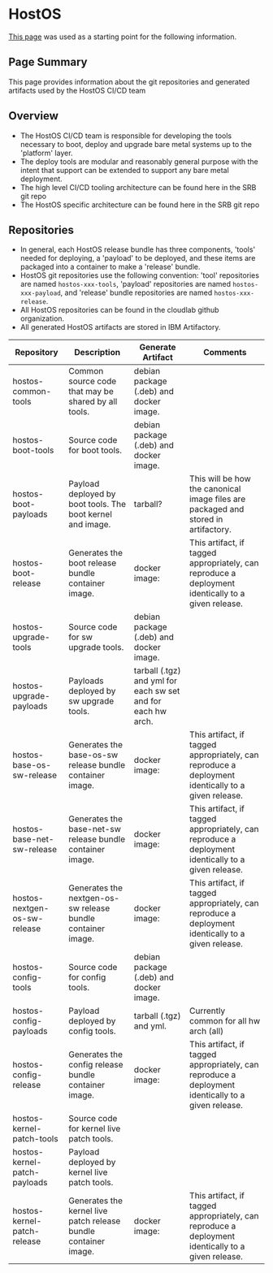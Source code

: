 # HostOS

[This page](https://confluence.swg.usma.ibm.com:8445/display/HCP/HostOS+Repositories+and+Artifacts)
was used as a starting point for the following information.

## Page Summary

This page provides information about the git repositories and generated
artifacts used by the HostOS CI/CD team

## Overview

* The HostOS CI/CD team is responsible for developing the tools necessary to boot,
  deploy and upgrade bare metal systems up to the 'platform' layer.
* The deploy tools are modular and reasonably general purpose with the intent
  that support can be extended to support any bare metal deployment.
* The high level CI/CD tooling architecture can be found here in the SRB git
  repo
* The HostOS specific architecture can be found here in the SRB git repo

## Repositories

* In general, each HostOS release bundle has three components, 'tools' needed
  for deploying, a 'payload' to be deployed, and these items are packaged into a
  container to make a 'release' bundle.
* HostOS git repositories use the following convention: 'tool' repositories are
  named `hostos-xxx-tools`, 'payload' repositories are named
  `hostos-xxx-payload`, and 'release' bundle repositories are named
  `hostos-xxx-release`.
* All HostOS repositories can be found in the cloudlab github organization.
* All generated HostOS artifacts are stored in IBM Artifactory.


| Repository                   | Description | Generate Artifact | Comments |
| ---------------------------- | ----------- | ----------------- | -------- |
| hostos-common-tools          | Common source code that may be shared by all tools.             | debian package (.deb) and docker image. | |
| hostos-boot-tools            | Source code for boot tools.                                     | debian package (.deb) and docker image. | |
| hostos-boot-payloads         | Payload deployed by boot tools. The boot kernel and image.      | tarball? | This will be how the canonical image files are packaged and stored in artifactory. |
| hostos-boot-release          | Generates the boot release bundle container image.              | docker image:  | This artifact, if tagged appropriately, can reproduce a deployment identically to a given release.
| hostos-upgrade-tools         | Source code for sw upgrade tools.                               | debian package (.deb) and docker image. | |
| hostos-upgrade-payloads      | Payloads deployed by sw upgrade tools.                          | tarball (.tgz) and yml for each sw set and for each hw arch. | |
| hostos-base-os-sw-release    | Generates the base-os-sw release bundle container image.        | docker image: | This artifact, if tagged appropriately, can reproduce a deployment identically to a given release. |
| hostos-base-net-sw-release   | Generates the base-net-sw release bundle container image.       | docker image: | This artifact, if tagged appropriately, can reproduce a deployment identically to a given release. |
| hostos-nextgen-os-sw-release | Generates the nextgen-os-sw release bundle container image.     | docker image: | This artifact, if tagged appropriately, can reproduce a deployment identically to a given release. |
| hostos-config-tools          | Source code for config tools.                                   | debian package (.deb) and docker image. | |
| hostos-config-payloads       | Payload deployed by config tools.                               | tarball (.tgz) and yml. | Currently common for all hw arch (all) |
| hostos-config-release        | Generates the config release bundle container image.            | docker image: | This artifact, if tagged appropriately, can reproduce a deployment identically to a given release.
| hostos-kernel-patch-tools    | Source code for kernel live patch tools.                        |
| hostos-kernel-patch-payloads | Payload deployed by kernel live patch tools.                    |
| hostos-kernel-patch-release  | Generates the kernel live patch release bundle container image. | docker image: | This artifact, if tagged appropriately, can reproduce a deployment identically to a given release. |
